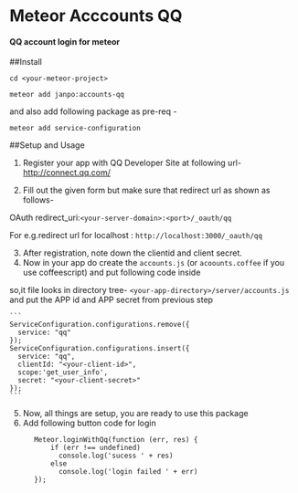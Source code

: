 # Meteor Acccounts QQ
#### QQ account login for meteor

##Install

`cd <your-meteor-project>`

`meteor add janpo:accounts-qq`

and also add following package as pre-req -

`meteor add service-configuration`


##Setup and Usage
1. Register your app with QQ Developer Site at following url- http://connect.qq.com/

2. Fill out the given form but make sure that redirect url as shown as follows-

  OAuth redirect_uri:`<your-server-domain>:<port>/_oauth/qq`

  For e.g.redirect url for localhost : `http://localhost:3000/_oauth/qq`

3. After registration, note down the clientid and client secret.
4. Now in your app do create the `accounts.js` (or `acoounts.coffee` if you use coffeescript) and put following code inside

 so,it file looks in directory tree- `<your-app-directory>/server/accounts.js`  and put the APP id and APP secret from previous step

    ```
    ServiceConfiguration.configurations.remove({
      service: "qq"
    });
    ServiceConfiguration.configurations.insert({
      service: "qq",
      clientId: "<your-client-id>",
      scope:'get_user_info',
      secret: "<your-client-secret>"
    });
    ```
5. Now, all things are setup, you are ready to use this package
6. Add following button code for login
```
      Meteor.loginWithQq(function (err, res) {
          if (err !== undefined)
            console.log('sucess ' + res)
          else
            console.log('login failed ' + err)
      });
```